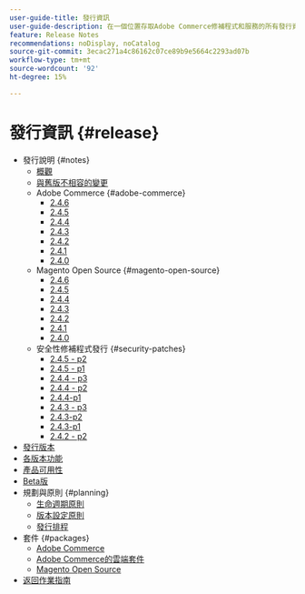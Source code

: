 ```yaml
---
user-guide-title: 發行資訊
user-guide-description: 在一個位置存取Adobe Commerce修補程式和服務的所有發行資訊。
feature: Release Notes
recommendations: noDisplay, noCatalog
source-git-commit: 3ecac271a4c86162c07ce89b9e5664c2293ad07b
workflow-type: tm+mt
source-wordcount: '92'
ht-degree: 15%

---
```



# 發行資訊 {#release}

- 發行說明 {#notes}
   - [概觀](release-notes/overview.md)
   - [與舊版不相容的變更](backward-incompatible-changes.md)
   - Adobe Commerce {#adobe-commerce}
      - [2.4.6](release-notes/commerce/2-4-6.md)
      - [2.4.5](release-notes/commerce/2-4-5.md)
      - [2.4.4](release-notes/commerce/2-4-4.md)
      - [2.4.3](release-notes/commerce/2-4-3.md)
      - [2.4.2](release-notes/commerce/2-4-2.md)
      - [2.4.1](release-notes/commerce/2-4-1.md)
      - [2.4.0](release-notes/commerce/2-4-0.md)
   - Magento Open Source {#magento-open-source}
      - [2.4.6](release-notes/open-source/2-4-6.md)
      - [2.4.5](release-notes/open-source/2-4-5.md)
      - [2.4.4](release-notes/open-source/2-4-4.md)
      - [2.4.3](release-notes/open-source/2-4-3.md)
      - [2.4.2](release-notes/open-source/2-4-2.md)
      - [2.4.1](release-notes/open-source/2-4-1.md)
      - [2.4.0](release-notes/open-source/2-4-0.md)
   - 安全性修補程式發行 {#security-patches}
      - [2.4.5 - p2](release-notes/security/2-4-5-p2.md)
      - [2.4.5 - p1](release-notes/security/2-4-5-p1.md)
      - [2.4.4 - p3](release-notes/security/2-4-4-p3.md)
      - [2.4.4 - p2](release-notes/security/2-4-4-p2.md)
      - [2.4.4-p1](release-notes/security/2-4-4-p1.md)
      - [2.4.3 - p3](release-notes/security/2-4-3-p3.md)
      - [2.4.3-p2](release-notes/security/2-4-3-p2.md)
      - [2.4.3-p1](release-notes/security/2-4-3-p1.md)
      - [2.4.2 - p2](release-notes/security/2-4-2-p2.md)
- [發行版本](versions.md)
- [各版本功能](features.md)
- [產品可用性](product-availability.md)
- [Beta版](beta.md)
- 規劃與原則 {#planning}
   - [生命週期原則](lifecycle-policy.md)
   - [版本設定原則](versioning-policy.md)
   - [發行排程](schedule.md)
- 套件 {#packages}
   - [Adobe Commerce](packages/adobe-commerce.md)
   - [Adobe Commerce的雲端套件](packages/cloud.md)
   - [Magento Open Source](packages/magento-open-source.md)
- [返回作業指南](https://experienceleague.adobe.com/docs/commerce-operations/operational-guides/home.html)
